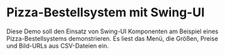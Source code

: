 # Pizza-Bestellsystem mit Swing-UI

Diese Demo soll den Einsatz von Swing-UI Komponenten am Beispiel eines Pizza-Bestellsystems demonstrieren.
Es liest das Menü, die Größen, Preise und Bild-URLs aus CSV-Dateien ein.